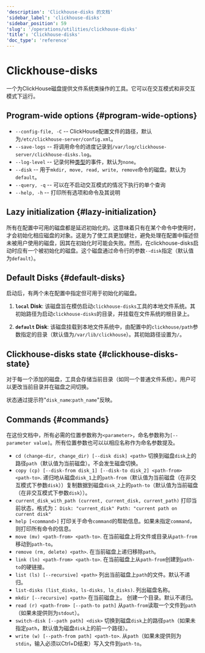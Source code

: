 ```yaml
---
'description': 'Clickhouse-disks 的文档'
'sidebar_label': 'clickhouse-disks'
'sidebar_position': 59
'slug': '/operations/utilities/clickhouse-disks'
'title': 'Clickhouse-disks'
'doc_type': 'reference'
---
```



# Clickhouse-disks

一个为ClickHouse磁盘提供文件系统类操作的工具。它可以在交互模式和非交互模式下运行。

## Program-wide options {#program-wide-options}

* `--config-file, -C` -- ClickHouse配置文件的路径，默认为`/etc/clickhouse-server/config.xml`。
* `--save-logs` -- 将调用命令的进度记录到`/var/log/clickhouse-server/clickhouse-disks.log`。
* `--log-level` -- 记录何种[类型](../server-configuration-parameters/settings#logger)的事件，默认为`none`。
* `--disk` -- 用于`mkdir, move, read, write, remove`命令的磁盘。默认为`default`。
* `--query, -q` -- 可以在不启动交互模式的情况下执行的单个查询
* `--help, -h` -- 打印所有选项和命令及其说明

## Lazy initialization {#lazy-initialization}
所有在配置中可用的磁盘都是延迟初始化的。这意味着只有在某个命令中使用时，才会初始化相应磁盘的对象。这是为了使工具更加健壮，避免处理在配置中描述但未被用户使用的磁盘，因其在初始化时可能会失败。然而，在clickhouse-disks启动时应有一个被初始化的磁盘。这个磁盘通过命令行的参数`--disk`指定（默认值为`default`）。

## Default Disks {#default-disks}
启动后，有两个未在配置中指定但可用于初始化的磁盘。

1. **`local` Disk**: 该磁盘旨在模仿启动`clickhouse-disks`工具的本地文件系统。其初始路径为启动`clickhouse-disks`的目录，并挂载在文件系统的根目录上。

2. **`default` Disk**: 该磁盘挂载到本地文件系统中，由配置中的`clickhouse/path`参数指定的目录（默认值为`/var/lib/clickhouse`）。其初始路径设置为`/`。

## Clickhouse-disks state {#clickhouse-disks-state}
对于每一个添加的磁盘，工具会存储当前目录（如同一个普通文件系统）。用户可以更改当前目录并在磁盘之间切换。

状态通过提示符"`disk_name`:`path_name`"反映。

## Commands {#commands}

在这份文档中，所有必需的位置参数称为`<parameter>`，命名参数称为`[--parameter value]`。所有位置参数也可以以相应名称作为命名参数提及。

* `cd (change-dir, change_dir) [--disk disk] <path>`
  切换到磁盘`disk`上的路径`path`（默认值为当前磁盘）。不会发生磁盘切换。
* `copy (cp) [--disk-from disk_1] [--disk-to disk_2] <path-from> <path-to>`.
  递归地从磁盘`disk_1`上的`path-from`（默认值为当前磁盘（在非交互模式下参数`disk`））复制数据到磁盘`disk_2`上的`path-to`（默认值为当前磁盘（在非交互模式下参数`disk`））。
* `current_disk_with_path (current, current_disk, current_path)`
  打印当前状态，格式为：
    `Disk: "current_disk" Path: "current path on current disk"`
* `help [<command>]`
  打印关于命令`command`的帮助信息。如果未指定`command`，则打印所有命令的信息。
* `move (mv) <path-from> <path-to>`.
  在当前磁盘上将文件或目录从`path-from`移动到`path-to`。
* `remove (rm, delete) <path>`.
  在当前磁盘上递归移除`path`。
* `link (ln) <path-from> <path-to>`.
  在当前磁盘上从`path-from`创建到`path-to`的硬链接。
* `list (ls) [--recursive] <path>`
  列出当前磁盘上`path`的文件。默认不递归。
* `list-disks (list_disks, ls-disks, ls_disks)`.
  列出磁盘名称。
* `mkdir [--recursive] <path>` 在当前磁盘上。
  创建一个目录。默认不递归。
* `read (r) <path-from> [--path-to path]`
  从`path-from`读取一个文件到`path`（如果未提供则为`stdout`）。
* `switch-disk [--path path] <disk>`
  切换到磁盘`disk`上的路径`path`（如果未指定`path`，默认值为磁盘`disk`上的前一个路径）。
* `write (w) [--path-from path] <path-to>`.
  从`path`（如果未提供则为`stdin`，输入必须以Ctrl+D结束）写入文件到`path-to`。
